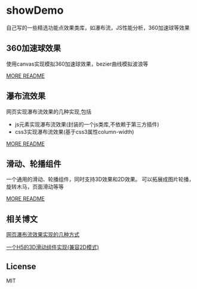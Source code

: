 # showDemo

自己写的一些精选功能点效果类库，如瀑布流，JS性能分析，360加速球等效果

## 360加速球效果
使用canvas实现模拟360加速球效果，bezier曲线模拟波浪等

[MORE README](https://github.com/dailc/showDemo/tree/master/canvas)


## 瀑布流效果
网页实现瀑布流效果的几种实现,包括

* js元素实现瀑布流效果(封装的一个js类库,不依赖于第三方插件)
* css3实现瀑布流效果(基于css3属性column-width)

[MORE README](https://github.com/dailc/showDemo/tree/master/waterfallflow)


## 滑动、轮播组件
一个通用的滑动、轮播组件，同时支持3D效果和2D效果。
可以拓展成图片轮播，旋转木马，页面滑动等等


[MORE README](https://github.com/dailc/showDemo/tree/master/carrousel)

## 相关博文
[网页瀑布流效果实现的几种方式](https://dailc.github.io/2016/11/13/waterflowEffect.html)

[一个H5的3D滑动组件实现(兼容2D模式)](https://dailc.github.io/2016/12/13/carrouselEffect.html)

## License

MIT